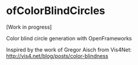 ofColorBlindCircles
===================

[Work in progress]

Color blind circle generation with OpenFrameworks

Inspired by the work of Gregor Aisch from Vis4Net: http://vis4.net/blog/posts/color-blindness
